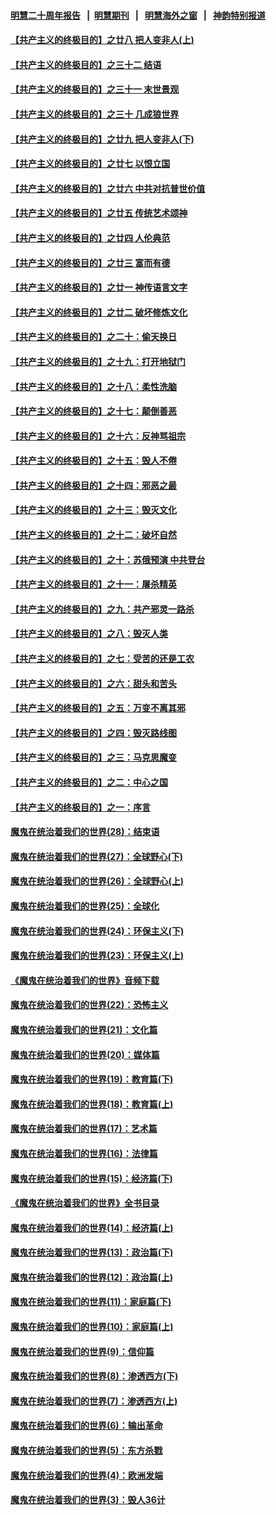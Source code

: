 #### [明慧二十周年报告](https://github.com/gfw-breaker/mh-reports/blob/master/README.md?t=07200740) &nbsp;&nbsp;|&nbsp;&nbsp;[明慧期刊](https://github.com/gfw-breaker/mh-qikan) &nbsp;&nbsp;|&nbsp;&nbsp; [明慧海外之窗](https://github.com/gfw-breaker/mh-news/blob/master/README.md?t=07200740) &nbsp;&nbsp;|&nbsp;&nbsp; [神韵特别报道](https://github.com/gfw-breaker/mh-news/blob/master/shenyun.md?t=07200740) 

#### [【共产主义的终极目的】之廿八 把人变非人(上)](../pages/nsc422/n11340492.md?t=07200740) 

#### [【共产主义的终极目的】之三十二 结语](../pages/nsc422/n11360535.md?t=07200740) 

#### [【共产主义的终极目的】之三十一 末世景观](../pages/nsc422/n11351129.md?t=07200740) 

#### [【共产主义的终极目的】之三十 几成狼世界](../pages/nsc422/n11348280.md?t=07200740) 

#### [【共产主义的终极目的】之廿九 把人变非人(下)](../pages/nsc422/n11344140.md?t=07200740) 

#### [【共产主义的终极目的】之廿七 以恨立国](../pages/nsc422/n11336944.md?t=07200740) 

#### [【共产主义的终极目的】之廿六 中共对抗普世价值](../pages/nsc422/n11324785.md?t=07200740) 

#### [【共产主义的终极目的】之廿五 传统艺术颂神](../pages/nsc422/n11296396.md?t=07200740) 

#### [【共产主义的终极目的】之廿四 人伦典范](../pages/nsc422/n11296397.md?t=07200740) 

#### [【共产主义的终极目的】之廿三 富而有德](../pages/nsc422/n11283598.md?t=07200740) 

#### [【共产主义的终极目的】之廿一 神传语言文字](../pages/nsc422/n11263265.md?t=07200740) 

#### [【共产主义的终极目的】之廿二 破坏修炼文化](../pages/nsc422/n11245728.md?t=07200740) 

#### [【共产主义的终极目的】之二十：偷天换日](../pages/nsc422/n11238846.md?t=07200740) 

#### [【共产主义的终极目的】之十九：打开地狱门](../pages/nsc422/n11206376.md?t=07200740) 

#### [【共产主义的终极目的】之十八：柔性洗脑](../pages/nsc422/n11199994.md?t=07200740) 

#### [【共产主义的终极目的】之十七：颠倒善恶](../pages/nsc422/n11179782.md?t=07200740) 

#### [【共产主义的终极目的】之十六：反神骂祖宗](../pages/nsc422/n11166798.md?t=07200740) 

#### [【共产主义的终极目的】之十五：毁人不倦](../pages/nsc422/n11166792.md?t=07200740) 

#### [【共产主义的终极目的】之十四：邪恶之最](../pages/nsc422/n11150249.md?t=07200740) 

#### [【共产主义的终极目的】之十三：毁灭文化](../pages/nsc422/n11135227.md?t=07200740) 

#### [【共产主义的终极目的】之十二：破坏自然](../pages/nsc422/n11135214.md?t=07200740) 

#### [【共产主义的终极目的】之十：苏俄预演 中共登台](../pages/nsc422/n11118424.md?t=07200740) 

#### [【共产主义的终极目的】之十一：屠杀精英](../pages/nsc422/n11118442.md?t=07200740) 

#### [【共产主义的终极目的】之九：共产邪灵一路杀](../pages/nsc422/n11114139.md?t=07200740) 

#### [【共产主义的终极目的】之八：毁灭人类](../pages/nsc422/n11108503.md?t=07200740) 

#### [【共产主义的终极目的】之七：受苦的还是工农](../pages/nsc422/n11101809.md?t=07200740) 

#### [【共产主义的终极目的】之六：甜头和苦头](../pages/nsc422/n11096971.md?t=07200740) 

#### [【共产主义的终极目的】之五：万变不离其邪](../pages/nsc422/n11091285.md?t=07200740) 

#### [【共产主义的终极目的】之四：毁灭路线图](../pages/nsc422/n11086284.md?t=07200740) 

#### [【共产主义的终极目的】之三：马克思魔变](../pages/nsc422/n11061941.md?t=07200740) 

#### [【共产主义的终极目的】之二：中心之国](../pages/nsc422/n11047728.md?t=07200740) 

#### [【共产主义的终极目的】之一：序言](../pages/nsc422/n11086077.md?t=07200740) 

#### [魔鬼在统治着我们的世界(28)：结束语](../pages/nsc422/n10936246.md?t=07200740) 

#### [魔鬼在统治着我们的世界(27)：全球野心(下)](../pages/nsc422/n10928319.md?t=07200740) 

#### [魔鬼在统治着我们的世界(26)：全球野心(上)](../pages/nsc422/n10900318.md?t=07200740) 

#### [魔鬼在统治着我们的世界(25)：全球化](../pages/nsc422/n10788205.md?t=07200740) 

#### [魔鬼在统治着我们的世界(24)：环保主义(下)](../pages/nsc422/n10695307.md?t=07200740) 

#### [魔鬼在统治着我们的世界(23)：环保主义(上)](../pages/nsc422/n10688613.md?t=07200740) 

#### [《魔鬼在统治着我们的世界》音频下载](../pages/nsc422/n10635553.md?t=07200740) 

#### [魔鬼在统治着我们的世界(22)：恐怖主义](../pages/nsc422/n10614727.md?t=07200740) 

#### [魔鬼在统治着我们的世界(21)：文化篇](../pages/nsc422/n10597706.md?t=07200740) 

#### [魔鬼在统治着我们的世界(20)：媒体篇](../pages/nsc422/n10586579.md?t=07200740) 

#### [魔鬼在统治着我们的世界(19)：教育篇(下)](../pages/nsc422/n10564808.md?t=07200740) 

#### [魔鬼在统治着我们的世界(18)：教育篇(上)](../pages/nsc422/n10526970.md?t=07200740) 

#### [魔鬼在统治着我们的世界(17)：艺术篇](../pages/nsc422/n10499093.md?t=07200740) 

#### [魔鬼在统治着我们的世界(16)：法律篇](../pages/nsc422/n10485969.md?t=07200740) 

#### [魔鬼在统治着我们的世界(15)：经济篇(下)](../pages/nsc422/n10469975.md?t=07200740) 

#### [《魔鬼在统治着我们的世界》全书目录](../pages/nsc422/n10464261.md?t=07200740) 

#### [魔鬼在统治着我们的世界(14)：经济篇(上)](../pages/nsc422/n10457370.md?t=07200740) 

#### [魔鬼在统治着我们的世界(13)：政治篇(下)](../pages/nsc422/n10448270.md?t=07200740) 

#### [魔鬼在统治着我们的世界(12)：政治篇(上)](../pages/nsc422/n10444576.md?t=07200740) 

#### [魔鬼在统治着我们的世界(11)：家庭篇(下)](../pages/nsc422/n10440961.md?t=07200740) 

#### [魔鬼在统治着我们的世界(10)：家庭篇(上)](../pages/nsc422/n10435448.md?t=07200740) 

#### [魔鬼在统治着我们的世界(9)：信仰篇](../pages/nsc422/n10432159.md?t=07200740) 

#### [魔鬼在统治着我们的世界(8)：渗透西方(下)](../pages/nsc422/n10429603.md?t=07200740) 

#### [魔鬼在统治着我们的世界(7)：渗透西方(上)](../pages/nsc422/n10426013.md?t=07200740) 

#### [魔鬼在统治着我们的世界(6)：输出革命](../pages/nsc422/n10421536.md?t=07200740) 

#### [魔鬼在统治着我们的世界(5)：东方杀戮](../pages/nsc422/n10417707.md?t=07200740) 

#### [魔鬼在统治着我们的世界(4)：欧洲发端](../pages/nsc422/n10414890.md?t=07200740) 

#### [魔鬼在统治着我们的世界(3)：毁人36计](../pages/nsc422/n10411583.md?t=07200740) 

